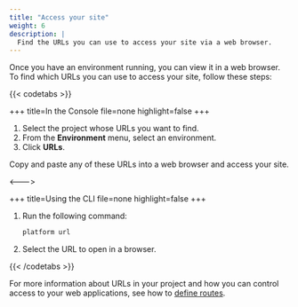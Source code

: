 ```yaml
---
title: "Access your site"
weight: 6
description: |
  Find the URLs you can use to access your site via a web browser.
---
```


Once you have an environment running, you can view it in a web browser. 
To find which URLs you can use to access your site, follow these steps:

{{< codetabs >}}

+++
title=In the Console
file=none
highlight=false
+++

1. Select the project whose URLs you want to find.
2. From the **Environment** menu, select an environment.
3. Click **URLs**.

Copy and paste any of these URLs into a web browser and access your site.

<--->

+++
title=Using the CLI
file=none
highlight=false
+++

1. Run the following command:

   ```bash
   platform url
   ```

2. Select the URL to open in a browser.

{{< /codetabs >}}

For more information about URLs in your project and how you can control access to your web applications, 
see how to [define routes](../define-routes/).


